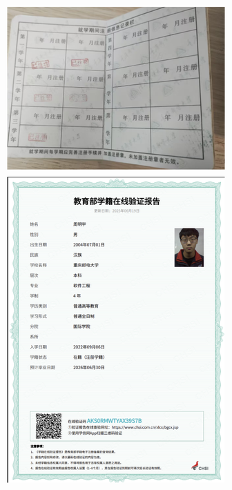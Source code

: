 



![image-20250629173549452](./assets/image-20250629173549452.png)

![image-20250629175011349](./assets/image-20250629175011349.png)
